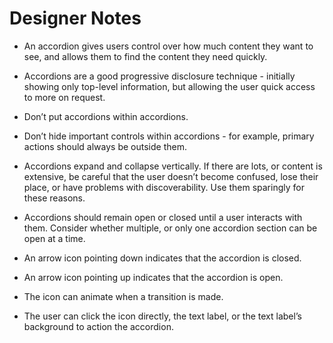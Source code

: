 # Designer Notes
- An accordion gives users control over how much content they want to see, and allows them to find the content they need quickly.

- Accordions are a good progressive disclosure technique - initially showing only top-level information, but allowing the user quick access to more on request.

- Don’t put accordions within accordions.

- Don’t hide important controls within accordions - for example, primary actions should always be outside them.

- Accordions expand and collapse vertically. If there are lots, or content is extensive, be careful that the user doesn’t become confused, lose their place, or have problems with discoverability. Use them sparingly for these reasons.

- Accordions should remain open or closed until a user interacts with them. Consider whether multiple, or only one accordion section can be open at a time.

- An arrow icon pointing down indicates that the accordion is closed.

- An arrow icon pointing up indicates that the accordion is open.

- The icon can animate when a transition is made.

- The user can click the icon directly, the text label, or the text label’s background to action the accordion.